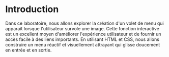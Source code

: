 # Introduction

Dans ce laboratoire, nous allons explorer la création d'un volet de menu qui apparaît lorsque l'utilisateur survole une image. Cette fonction interactive est un excellent moyen d'améliorer l'expérience utilisateur et de fournir un accès facile à des liens importants. En utilisant HTML et CSS, nous allons construire un menu réactif et visuellement attrayant qui glisse doucement en entrée et en sortie.
